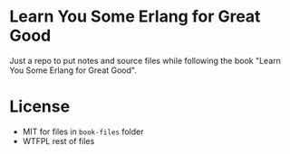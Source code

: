 # Learn You Some Erlang for Great Good

Just a repo to put notes and source files while following the book "Learn You Some Erlang for Great Good".

# License

- MIT for files in `book-files` folder
- WTFPL rest of files

